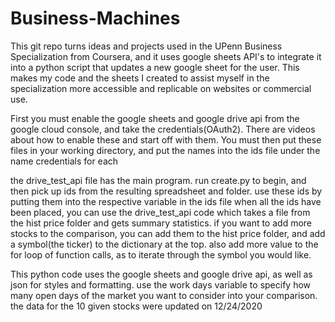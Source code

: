 # Business-Machines
This git repo turns ideas and projects used in the UPenn Business Specialization from Coursera, and it uses google sheets API's to integrate it into a python script that updates a new google sheet for the user. This makes my code and the sheets I created to assist myself in the specialization more accessible and replicable on websites or commercial use.

First you must enable the google sheets and google drive api from the google cloud console, and take the credentials(OAuth2). There are videos about how to enable these and start off with them.
You must then put these files in your working directory, and put the names into the ids file under the name credentials for each

the drive_test_api file has the main program. run create.py to begin, and then pick up ids from the resulting spreadsheet and folder.
use these ids by putting them into the respective variable in the ids file
when all the ids have been placed, you can use the drive_test_api code which takes a file from the hist price folder and gets summary statistics.
if you want to add more stocks to the comparison, you can add them to the hist price folder, and add a symbol(the ticker) to the dictionary at the top.
also add more value to the for loop of function calls, as to iterate through the symbol you would like.

This python code uses the google sheets and google drive api, as well as json for styles and formatting. use the work days variable to specify how many open days of the market you want to consider into your comparison.
the data for the 10 given stocks were updated on 12/24/2020
